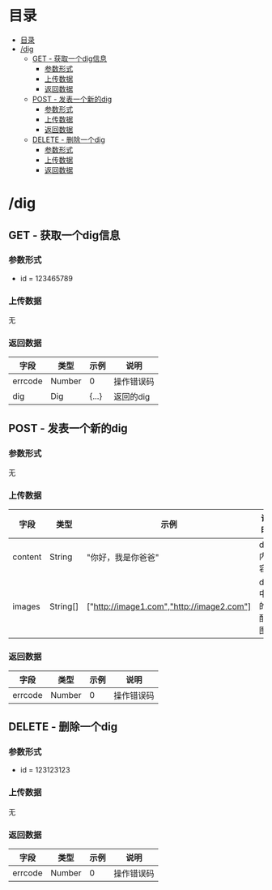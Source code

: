 # 目录
- [目录](#%E7%9B%AE%E5%BD%95)
- [/dig](#dig)
    - [GET - 获取一个dig信息](#get---%E8%8E%B7%E5%8F%96%E4%B8%80%E4%B8%AAdig%E4%BF%A1%E6%81%AF)
        - [参数形式](#%E5%8F%82%E6%95%B0%E5%BD%A2%E5%BC%8F)
        - [上传数据](#%E4%B8%8A%E4%BC%A0%E6%95%B0%E6%8D%AE)
        - [返回数据](#%E8%BF%94%E5%9B%9E%E6%95%B0%E6%8D%AE)
    - [POST - 发表一个新的dig](#post---%E5%8F%91%E8%A1%A8%E4%B8%80%E4%B8%AA%E6%96%B0%E7%9A%84dig)
        - [参数形式](#%E5%8F%82%E6%95%B0%E5%BD%A2%E5%BC%8F)
        - [上传数据](#%E4%B8%8A%E4%BC%A0%E6%95%B0%E6%8D%AE)
        - [返回数据](#%E8%BF%94%E5%9B%9E%E6%95%B0%E6%8D%AE)
    - [DELETE - 删除一个dig](#delete---%E5%88%A0%E9%99%A4%E4%B8%80%E4%B8%AAdig)
        - [参数形式](#%E5%8F%82%E6%95%B0%E5%BD%A2%E5%BC%8F)
        - [上传数据](#%E4%B8%8A%E4%BC%A0%E6%95%B0%E6%8D%AE)
        - [返回数据](#%E8%BF%94%E5%9B%9E%E6%95%B0%E6%8D%AE)

# /dig
## GET - 获取一个dig信息
### 参数形式
+ id = 123465789

### 上传数据
无

### 返回数据
| 字段    | 类型   | 示例  | 说明       |
| ------- | ------ | ----- | ---------- |
| errcode | Number | 0     | 操作错误码 |
| dig     | Dig    | {...} | 返回的dig  |

## POST - 发表一个新的dig
### 参数形式
无

### 上传数据
| 字段    | 类型     | 示例                                      | 说明        |
| ------- | -------- | ----------------------------------------- | ----------- |
| content | String   | "你好，我是你爸爸"                        | dig内容     |
| images  | String[] | ["http://image1.com","http://image2.com"] | dig中的配图 |

### 返回数据
| 字段    | 类型   | 示例 | 说明       |
| ------- | ------ | ---- | ---------- |
| errcode | Number | 0    | 操作错误码 |

## DELETE - 删除一个dig
### 参数形式
+ id = 123123123

### 上传数据
无

### 返回数据
| 字段    | 类型   | 示例 | 说明       |
| ------- | ------ | ---- | ---------- |
| errcode | Number | 0    | 操作错误码 |